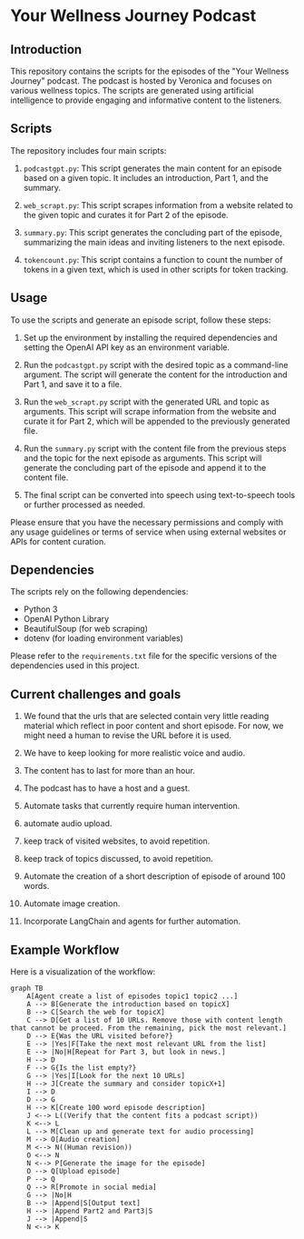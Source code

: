 # Your Wellness Journey Podcast

## Introduction
This repository contains the scripts for the episodes of the "Your Wellness Journey" podcast. The podcast is hosted by Veronica and focuses on various wellness topics. The scripts are generated using artificial intelligence to provide engaging and informative content to the listeners.

## Scripts
The repository includes four main scripts:

1. `podcastgpt.py`: This script generates the main content for an episode based on a given topic. It includes an introduction, Part 1, and the summary.

2. `web_scrapt.py`: This script scrapes information from a website related to the given topic and curates it for Part 2 of the episode.

3. `summary.py`: This script generates the concluding part of the episode, summarizing the main ideas and inviting listeners to the next episode.

4. `tokencount.py`: This script contains a function to count the number of tokens in a given text, which is used in other scripts for token tracking.

## Usage
To use the scripts and generate an episode script, follow these steps:

1. Set up the environment by installing the required dependencies and setting the OpenAI API key as an environment variable.

2. Run the `podcastgpt.py` script with the desired topic as a command-line argument. The script will generate the content for the introduction and Part 1, and save it to a file.

3. Run the `web_scrapt.py` script with the generated URL and topic as arguments. This script will scrape information from the website and curate it for Part 2, which will be appended to the previously generated file.

4. Run the `summary.py` script with the content file from the previous steps and the topic for the next episode as arguments. This script will generate the concluding part of the episode and append it to the content file.

5. The final script can be converted into speech using text-to-speech tools or further processed as needed.

Please ensure that you have the necessary permissions and comply with any usage guidelines or terms of service when using external websites or APIs for content curation.

## Dependencies
The scripts rely on the following dependencies:

- Python 3
- OpenAI Python Library
- BeautifulSoup (for web scraping)
- dotenv (for loading environment variables)

Please refer to the `requirements.txt` file for the specific versions of the dependencies used in this project.

## Current challenges and goals
1. We found that the urls that are selected contain very little reading material which reflect in poor content and short episode. For now, we might need a human to revise the URL before it is used.

2. We have to keep looking for more realistic voice and audio.

3. The content has to last for more than an hour.

4. The podcast has to have a host and a guest.

5. Automate tasks that currently require human intervention.

6. automate audio upload.

7. keep track of visited websites, to avoid repetition.

8. keep track of topics discussed, to avoid repetition.

9. Automate the creation of a short description of episode of around 100 words.

10. Automate image creation.

11. Incorporate LangChain and agents for further automation.

## Example Workflow
Here is a visualization of the workflow:

```mermaid
graph TB
    A[Agent create a list of episodes topic1 topic2 ...]
    A --> B[Generate the introduction based on topicX]
    B --> C[Search the web for topicX]
    C --> D[Get a list of 10 URLs. Remove those with content length that cannot be proceed. From the remaining, pick the most relevant.]
    D --> E{Was the URL visited before?}
    E --> |Yes|F[Take the next most relevant URL from the list]
    E --> |No|H[Repeat for Part 3, but look in news.]
    H --> D
    F --> G{Is the list empty?}
    G --> |Yes|I[Look for the next 10 URLs]
    H --> J[Create the summary and consider topicX+1]
    I --> D
    D --> G
    H --> K[Create 100 word episode description]
    J <--> L((Verify that the content fits a podcast script))
    K <--> L
    L --> M[Clean up and generate text for audio processing]
    M --> O[Audio creation]
    M <--> N((Human revision))
    O <--> N
    N <--> P[Generate the image for the episode]
    O --> Q[Upload episode]
    P --> Q
    Q --> R[Promote in social media]
    G --> |No|H
    B --> |Append|S[Output text]
    H --> |Append Part2 and Part3|S
    J --> |Append|S
    N <--> K


